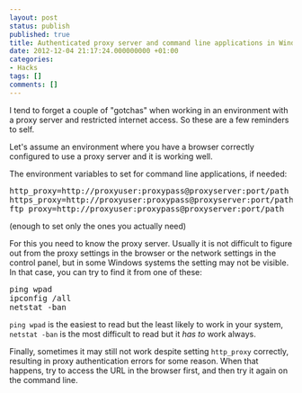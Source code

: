 ```yaml
---
layout: post
status: publish
published: true
title: Authenticated proxy server and command line applications in Windows
date: 2012-12-04 21:17:24.000000000 +01:00
categories:
- Hacks
tags: []
comments: []
---
```

I tend to forget a couple of "gotchas" when working in an environment with a proxy server and restricted internet access. So these are a few reminders to self.

Let's assume an environment where you have a browser correctly configured to use a proxy server and it is working well.

The environment variables to set for command line applications, if needed:
<pre>
http_proxy=http://proxyuser:proxypass@proxyserver:port/path
https_proxy=http://proxyuser:proxypass@proxyserver:port/path
ftp_proxy=http://proxyuser:proxypass@proxyserver:port/path
</pre>
(enough to set only the ones you actually need)

For this you need to know the proxy server. Usually it is not difficult to figure out from the proxy settings in the browser or the network settings in the control panel, but in some Windows systems the setting may not be visible. In that case, you can try to find it from one of these:
<pre>
ping wpad
ipconfig /all
netstat -ban</pre>
`ping wpad` is the easiest to read but the least likely to work in your system, `netstat -ban` is the most difficult to read but it *has to* work always.

Finally, sometimes it may still not work despite setting `http_proxy` correctly, resulting in proxy authentication errors for some reason. When that happens, try to access the URL in the browser first, and then try it again on the command line.
